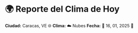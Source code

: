 # 🌍 Reporte del Clima de Hoy

**Ciudad:** Caracas, VE 🌐
**Clima:** ☁️ Nubes
**Fecha:** 📅 16, 01, 2025 🚀
